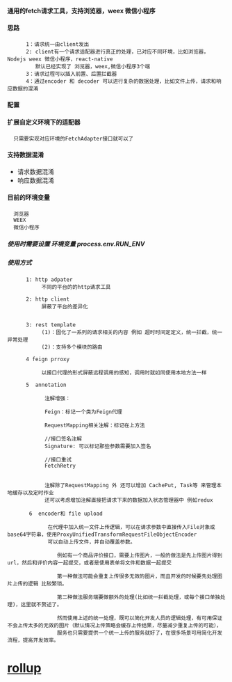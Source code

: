 #### 通用的fetch请求工具，支持浏览器，weex 微信小程序

#### 思路
          1：请求统一由client发出
          2: client有一个请求适配器进行真正的处理，已对应不同环境，比如浏览器，Nodejs weex 微信小程序，react-native
             默认已经实现了 浏览器，weex,微信小程序3个端
          3：请求过程可以插入前置、后置拦截器
          4：通过encoder 和 decoder 可以进行复杂的数据处理，比如文件上传，请求和响应数据的混淆


#### 配置

#### 扩展自定义环境下的适配器
      
      只需要实现对应环境的FetchAdapter接口就可以了
      
#### 支持数据混淆
- 请求数据混淆
- 响应数据混淆      

#### 目前的环境变量
      浏览器 
      WEEX
      微信小程序
      

##### 使用时需要设置 环境变量 process.env.RUN_ENV
##### 使用方式

          1: http adpater
               不同的平台的的http请求工具

          2: http client
               屏蔽了平台的差异化


          3: rest template
               (1)：固化了一系列的请求相关的内容 例如 超时时间定定义，统一拦截，统一异常处理
               (2)：支持多个模块的路由

          4 feign prroxy

               以接口代理的形式屏蔽远程调用的感知，调用时就如同使用本地方法一样

          5  annotation

                注解增强：

                Feign：标记一个类为Feign代理

                RequestMapping相关注解：标记在上方法

                //接口签名注解
                Signature: 可以标记那些参数需要加入签名

                //接口重试
                FetchRetry


                注解除了RequestMapping 外 还可以增加 CachePut, Task等 来管理本地缓存以及定时作业
                还可以考虑增加注解直接把请求下来的数据加入状态管理器中 例如redux
           
           6  encoder和 file upload
                 
                 在代理中加入统一文件上传逻辑，可以在请求参数中直接传入File对象或base64字符串，使用ProxyUnifiedTransformRequestFileObjectEncoder
                 可以自动上传文件，并自动覆盖参数。
                    
                    例如有一个商品评价接口，需要上传图片，一般的做法是先上传图片得到url，然后和评价内容一起提交，或者是使用表单将文件和数据一起提交
                   
                    第一种做法可能会重复上传很多无效的图片，而且开发的时候要先处理图片上传的逻辑 比较繁琐。
                    
                    第二种做法服务端要做额外的处理(比如统一拦截处理，或每个接口单独处理)，这里就不赘述了。
                    
                    然而使用上述的统一处理，既可以简化开发人员的逻辑处理，有可用保证不会上传太多的无效的图片（默认情况上传策略会缓存上传结果，尽量减少重复上传的可能），
                    服务也只需要提供一个统一上传的服务就好了，在很多场景可用简化开发流程，提高开发效率。
                    
# [rollup](https://www.rollupjs.com/)
